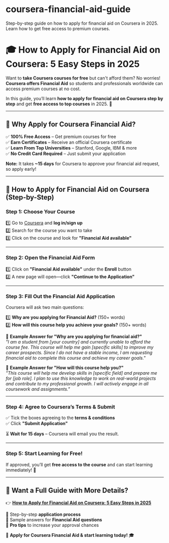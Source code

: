 # coursera-financial-aid-guide
Step-by-step guide on how to apply for financial aid on Coursera in 2025. Learn how to get free access to premium courses.


# 🎓 How to Apply for Financial Aid on Coursera: 5 Easy Steps in 2025  

Want to **take Coursera courses for free** but can't afford them? No worries! **Coursera offers Financial Aid** so students and professionals worldwide can access premium courses at no cost.  

In this guide, you’ll learn **how to apply for financial aid on Coursera step by step** and get **free access to top courses** in 2025. 🚀  

---

## 🔹 Why Apply for Coursera Financial Aid?  

✅ **100% Free Access** – Get premium courses for free  
✅ **Earn Certificates** – Receive an official Coursera certificate  
✅ **Learn From Top Universities** – Stanford, Google, IBM & more  
✅ **No Credit Card Required** – Just submit your application  

**Note:** It takes **~15 days** for Coursera to approve your financial aid request, so apply early!  

---

## 🚀 How to Apply for Financial Aid on Coursera (Step-by-Step)  

### **Step 1: Choose Your Course**  
1️⃣ Go to [Coursera](https://www.coursera.org/) and **log in/sign up**  
2️⃣ Search for the course you want to take  
3️⃣ Click on the course and look for **"Financial Aid available"**  

---

### **Step 2: Open the Financial Aid Form**  
1️⃣ Click on **"Financial Aid available"** under the **Enroll** button  
2️⃣ A new page will open—click **"Continue to the Application"**  

---

### **Step 3: Fill Out the Financial Aid Application**  
Coursera will ask two main questions:  

1️⃣ **Why are you applying for Financial Aid?** (150+ words)  
2️⃣ **How will this course help you achieve your goals?** (150+ words)  

📌 **Example Answer for "Why are you applying for financial aid?"**  
*"I am a student from [your country] and currently unable to afford the course fee. This course will help me gain [specific skills] to improve my career prospects. Since I do not have a stable income, I am requesting financial aid to complete this course and achieve my career goals."*  

📌 **Example Answer for "How will this course help you?"**  
*"This course will help me develop skills in [specific field] and prepare me for [job role]. I plan to use this knowledge to work on real-world projects and contribute to my professional growth. I will actively engage in all coursework and assignments."*  

---

### **Step 4: Agree to Coursera’s Terms & Submit**  
✅ Tick the boxes agreeing to the **terms & conditions**  
✅ Click **"Submit Application"**  

⏳ **Wait for 15 days** – Coursera will email you the result.  

---

### **Step 5: Start Learning for Free!**  
If approved, you’ll get **free access to the course** and can start learning immediately! 🎉  

---

## 📌 Want a Full Guide with More Details?  

👉 **[How to Apply for Financial Aid on Coursera: 5 Easy Steps in 2025](https://theguidingboy.com/apply-for-financial-aid-on-coursera/)**  

🔹 Step-by-step **application process**  
🔹 Sample answers for **Financial Aid questions**  
🔹 **Pro tips** to increase your approval chances  

🚀 **Apply for Coursera Financial Aid & start learning today!** 🎓  

